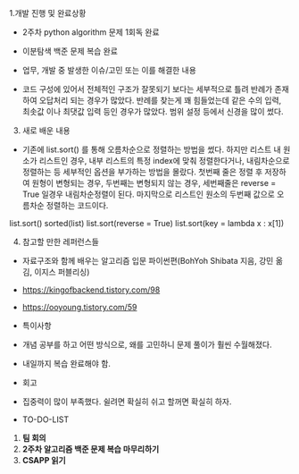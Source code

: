 1.개발 진행 및 완료상황

- 2주차 python algorithm 문제 1회독 완료
- 이분탐색 백준 문제 복습 완료
- 업무, 개발 중 발생한 이슈/고민 또는 이를 해결한 내용

- 코드 구성에 있어서 전체적인 구조가 잘못되기 보다는 세부적으로 틀려 반례가 존재하여 오답처리 되는 경우가 많았다. 반례를 찾는게 꽤 힘들었는데 같은 수의 입력, 최솟값 이나 최댓값 입력 등인 경우가 많았다. 범위 설정 등에서 신경을 많이 썼다.



3. 새로 배운 내용

- 기존에 list.sort() 를 통해 오름차순으로 정렬하는 방법을 썼다. 하지만 리스트 내 원소가 리스트인 경우, 내부 리스트의 특정 index에 맞춰 정렬한다거나, 내림차순으로 정렬하는 등 세부적인 옵션을 부가하는 방법을 몰랐다. 첫번째 줄은 정렬 후 저장하여 원형이 변형되는 경우, 두번째는 변형되지 않는 경우, 세번째줄은 reverse = True 일경우 내림차순정렬이 된다. 마지막으로 리스트인 원소의 두번째 값으로 오름차순 정렬하는 코드이다.

list.sort() sorted(list) list.sort(reverse = True) list.sort(key = lambda x : x[1])







4. 참고할 만한 레퍼런스들

- 자료구조와 함께 배우는 알고리즘 입문 파이썬편(BohYoh Shibata 지음, 강민 옮김, 이지스 퍼블리싱)
- https://kingofbackend.tistory.com/98
- https://ooyoung.tistory.com/59
- 특이사항

- 개념 공부를 하고 어떤 방식으로, 왜를 고민하니 문제 풀이가 훨씬 수월해졌다.
- 내일까지 복습 완료해야 함.
- 회고

- 집중력이 많이 부족했다. 쉴려면 확실히 쉬고 할꺼면 확실히 하자.
- TO-DO-LIST

1. **팀 회의**
2. **2주차 알고리즘 백준 문제 복습 마무리하기**
3. **CSAPP 읽기**